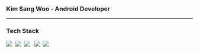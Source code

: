### Kim Sang Woo - Android Developer
<hr />
<h3>Tech Stack</h3>

<p>
 <img src="https://img.shields.io/badge/java-f16524?style=flat-square&logo=java&logoColor=white"/>&nbsp 
 <img src="https://img.shields.io/badge/python-28a4d8?style=flat-square&logo=python&logoColor=white"/>&nbsp 
 <img src="https://img.shields.io/badge/c++-00599C?style=flat-square&logo=c%2B%2B&logoColor=white"/></a> &nbsp 
 <img src="https://img.shields.io/badge/Android-f7e018?style=flat-square&logo=Android&logoColor=white"/>&nbsp 
 <img src="https://img.shields.io/badge/Kotlin-2d79c7?style=flat-square&logo=Kotlin&logoColor=white"/>&nbsp 


</p>


